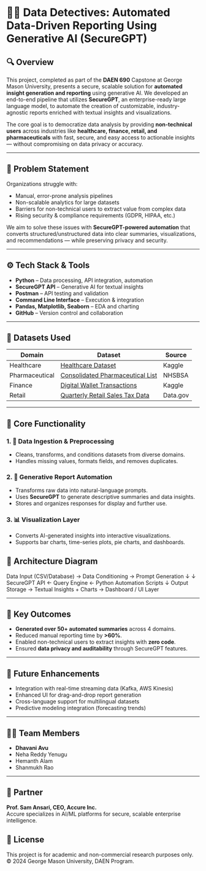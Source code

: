 # 🕵️‍♀️ Data Detectives: Automated Data-Driven Reporting Using Generative AI (SecureGPT)

## 🔍 Overview
This project, completed as part of the **DAEN 690** Capstone at George Mason University, presents a secure, scalable solution for **automated insight generation and reporting** using generative AI. We developed an end-to-end pipeline that utilizes **SecureGPT**, an enterprise-ready large language model, to automate the creation of customizable, industry-agnostic reports enriched with textual insights and visualizations.

The core goal is to democratize data analysis by providing **non-technical users** across industries like **healthcare, finance, retail, and pharmaceuticals** with fast, secure, and easy access to actionable insights — without compromising on data privacy or accuracy.

---

## 🧠 Problem Statement
Organizations struggle with:
- Manual, error-prone analysis pipelines
- Non-scalable analytics for large datasets
- Barriers for non-technical users to extract value from complex data
- Rising security & compliance requirements (GDPR, HIPAA, etc.)

We aim to solve these issues with **SecureGPT-powered automation** that converts structured/unstructured data into clear summaries, visualizations, and recommendations — while preserving privacy and security.

---

## ⚙️ Tech Stack & Tools
- **Python** – Data processing, API integration, automation
- **SecureGPT API** – Generative AI for textual insights
- **Postman** – API testing and validation
- **Command Line Interface** – Execution & integration
- **Pandas, Matplotlib, Seaborn** – EDA and charting
- **GitHub** – Version control and collaboration

---

## 🧬 Datasets Used
| Domain        | Dataset                                                                                     | Source |
|---------------|----------------------------------------------------------------------------------------------|--------|
| Healthcare    | [Healthcare Dataset](https://www.kaggle.com/datasets/prasad22/healthcare-dataset)           | Kaggle |
| Pharmaceutical | [Consolidated Pharmaceutical List](https://opendata.nhsbsa.net/dataset/consolidated-pharmaceutical-list) | NHSBSA |
| Finance       | [Digital Wallet Transactions](https://www.kaggle.com/datasets/harunrai/digital-wallet-transactions) | Kaggle |
| Retail        | [Quarterly Retail Sales Tax Data](https://catalog.data.gov/dataset/quarterly-retail-sales-tax-data-by-county-and-city) | Data.gov |

---

## 🧪 Core Functionality
### 1. 🔄 Data Ingestion & Preprocessing
- Cleans, transforms, and conditions datasets from diverse domains.
- Handles missing values, formats fields, and removes duplicates.

### 2. 🤖 Generative Report Automation
- Transforms raw data into natural-language prompts.
- Uses **SecureGPT** to generate descriptive summaries and data insights.
- Stores and organizes responses for display and further use.

### 3. 📊 Visualization Layer
- Converts AI-generated insights into interactive visualizations.
- Supports bar charts, time-series plots, pie charts, and dashboards.

## 🧩 Architecture Diagram
Data Input (CSV/Database) → Data Conditioning → Prompt Generation ↓ ↓ SecureGPT API ← Query Engine ← Python Automation Scripts ↓ Output Storage → Textual Insights + Charts → Dashboard / UI Layer


---

## 🚀 Key Outcomes
- **Generated over 50+ automated summaries** across 4 domains.
- Reduced manual reporting time by **>60%**.
- Enabled non-technical users to extract insights with **zero code**.
- Ensured **data privacy and auditability** through SecureGPT features.

---

## 🎯 Future Enhancements
- Integration with real-time streaming data (Kafka, AWS Kinesis)
- Enhanced UI for drag-and-drop report generation
- Cross-language support for multilingual datasets
- Predictive modeling integration (forecasting trends)

---

## 👩‍💻 Team Members
- **Dhavani Avu**
- Neha Reddy Yenugu
- Hemanth Alam
- Shanmukh Rao

---

## 🤝 Partner
**Prof. Sam Ansari, CEO, Accure Inc.**  
Accure specializes in AI/ML platforms for secure, scalable enterprise intelligence.

## 📢 License
This project is for academic and non-commercial research purposes only. © 2024 George Mason University, DAEN Program.



